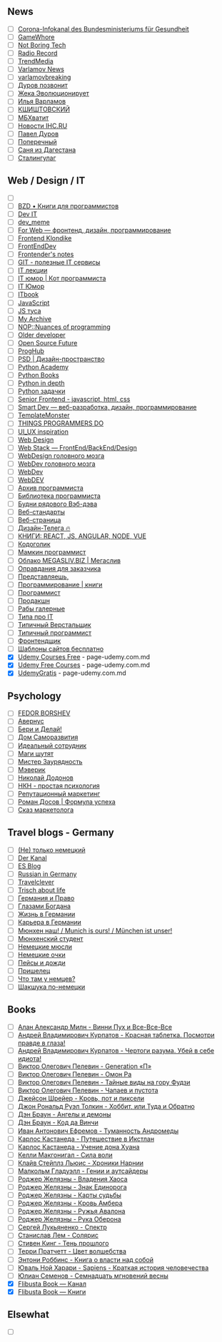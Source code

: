 ## News

- [ ] [Corona-Infokanal des Bundesministeriums für Gesundheit](https://t.me/corona_infokanal_bmg/1)
- [ ] [GameWhore](https://t.me/gamewhore/1)
- [ ] [Not Boring Tech](https://t.me/notboring_tech/1)
- [ ] [Radio Record](https://t.me/radiorecord/1)
- [ ] [TrendMedia](https://t.me/TrendMediaChannel/1)
- [ ] [Varlamov News](https://t.me/varlamov_news/1)
- [ ] [varlamovbreaking](https://t.me/varlamovbrkng/1)
- [ ] [Дуров позвонит](https://t.me/DurovTV/1)
- [ ] [Жека Эволюционирует](https://t.me/ono_tebya_sozhret/1)
- [ ] [Илья Варламов](https://t.me/varlamov/1)
- [ ] [КШИШТОВСКИЙ](https://t.me/kshishtovsky/1)
- [ ] [МБХватит](https://t.me/open_news/1)
- [ ] [Новости IHC.RU](https://t.me/ihc_ru/1)
- [ ] [Павел Дуров](https://t.me/durov_russia/1)
- [ ] [Поперечный](https://t.me/poperechnyi/1)
- [ ] [Саня из Дагестана](https://t.me/sanyaizdagestana/1)
- [ ] [Сталингулаг](https://t.me/stalin_gulag/1)

## Web / Design / IT

- [ ] [<Easy-Peasy Code/>](https://t.me/easypeasycode/1)
- [ ] [BZD • Книги для программистов](https://t.me/bzd_channel/1)
- [ ] [Dev IT](https://t.me/telegadev/1)
- [ ] [dev_meme](https://t.me/dev_meme/1)
- [ ] [For Web — фронтенд, дизайн, программирование](https://t.me/forwebdev/1)
- [ ] [Frontend Klondike](https://t.me/FrontendKlondike/1)
- [ ] [FrontEndDev](https://t.me/front_end_dev/1)
- [ ] [Frontender's notes](https://t.me/frontendnoteschannel/1)
- [ ] [GIT - полезные IT сервисы](https://t.me/c/1177342537/1)
- [ ] [IT лекции](https://t.me/itlecture/1)
- [ ] [IT юмор | Кот программиста](https://t.me/cat_prog/1)
- [ ] [IT Юмор](https://t.me/ithumor/1)
- [ ] [ITbook](https://t.me/ITbook_ru/1)
- [ ] [JavaScript](https://t.me/we_use_js/1)
- [ ] [JS туса](https://t.me/js_tusa/1)
- [ ] [My Archive](https://t.me/creative_archive/1)
- [ ] [NOP::Nuances of programming](https://t.me/nuancesprog/1)
- [ ] [Older developer](https://t.me/olddeveloper/1)
- [ ] [Open Source Future](https://t.me/opensourcefuture/1)
- [ ] [ProgHub](https://t.me/prog_hub/1)
- [ ] [PSD | Дизайн-пространство](https://t.me/psd_eu/1)
- [ ] [Python Academy](https://t.me/python_academy/1)
- [ ] [Python Books](https://t.me/pythonbooks/1)
- [ ] [Python in depth](https://t.me/python_in_depth/1)
- [ ] [Python задачки](https://t.me/pythonquestions/1)
- [ ] [Senior Frontend - javascript, html, css](https://t.me/seniorFront/1)
- [ ] [Smart Dev — веб-разработка, дизайн, программирование](https://t.me/smart_dev/1)
- [ ] [TemplateMonster](https://t.me/templatemonsterRU/1)
- [ ] [THINGS PROGRAMMERS DO](https://t.me/thingsprogrammersdo/1)
- [ ] [UI_UX inspiration](https://t.me/uiux_design/1)
- [ ] [Web Design](https://t.me/webdesigndaily/1)
- [ ] [Web Stack — FrontEnd/BackEnd/Design](https://t.me/web_stack/1)
- [ ] [WebDesign головного мозга](https://t.me/brainwebdesign/1)
- [ ] [WebDev головного мозга](https://t.me/brainwebdev/1)
- [ ] [WebDev](https://t.me/web_dev_humor/1)
- [ ] [WebDEV](https://t.me/webb_dev/1)
- [ ] [Архив программиста](https://t.me/techrocksarchive/1)
- [ ] [Библиотека программиста](https://t.me/proglibrary/1)
- [ ] [Будни рядового Вэб-дэва](https://t.me/vebdev/1)
- [ ] [Веб-стандарты](https://t.me/webstandards_ru/1)
- [ ] [Веб-страница](https://t.me/tproger_web/1)
- [ ] [Дизайн-Телега 🔥](https://t.me/design_telega/1)
- [ ] [КНИГИ: REACT, JS, ANGULAR, NODE, VUE](https://t.me/frontbooks/1)
- [ ] [Кодоголик](https://t.me/kodogolik/1)
- [ ] [Мамкин программист](https://t.me/mamprog/1)
- [ ] [Облако MEGASLIV.BIZ | Мегаслив](https://t.me/cloudcourse/1)
- [ ] [Оправдания для заказчика](https://t.me/c/1261102195/1)
- [ ] [Представляешь,](https://t.me/your_tech/1)
- [ ] [Программирование | книги](https://t.me/it_boooks/1)
- [ ] [Программист](https://t.me/progeri/1)
- [ ] [Продакшн](https://t.me/prod_one/1)
- [ ] [Рабы галерные](https://t.me/rabynagalerah/1)
- [ ] [Типа про IT](https://t.me/tipaproit/1)
- [ ] [Типичный Верстальщик](https://t.me/tpverstak/1)
- [ ] [Типичный программист](https://t.me/tproger_official/1)
- [ ] [Фронтендщик](https://t.me/frontendshik/1)
- [ ] [Шаблоны сайтов бесплатно](https://t.me/templatesite/1)
- [x] [Udemy Courses Free](https://t.me/udemycoursesfree/10531) - page-udemy.com.md
- [x] [Udemy Free Courses](https://t.me/UdemyFree4You/1388) - page-udemy.com.md
- [x] [UdemyGratis](https://t.me/UdemyGratis/19767) - page-udemy.com.md

## Psychology

- [ ] [FEDOR BORSHEV](https://t.me/pmdaily/1)
- [ ] [Авернус](https://t.me/avernuslab/1)
- [ ] [Бери и Делай!](https://t.me/energia_uspexa/1)
- [ ] [Дом Саморазвития](https://t.me/domsamorazvitiya/1)
- [ ] [Идеальный сотрудник](https://t.me/russiaHH/1)
- [ ] [Маги шутят](https://t.me/bash_mag/1)
- [ ] [Мистер Заурядность](https://t.me/mrzauryadnost/1)
- [ ] [Мэверик](https://t.me/freeman365/1)
- [ ] [Николай Додонов](https://t.me/n_dodonov/1)
- [ ] [НКН - простая психология](https://t.me/nkn_psi/1)
- [ ] [Репутационный маркетинг](https://t.me/GetFeedback/1)
- [ ] [Роман Досов | Формула успеха](https://t.me/romandosov_blog/1)
- [ ] [Сказ маркетолога](https://t.me/moj_marketing/1)

## Travel blogs - Germany

- [ ] [(Не) только немецкий](https://t.me/nichtnurdeutsch/1)
- [ ] [Der Kanal](https://t.me/austriakanal/1)
- [ ] [ES Blog](https://t.me/es_blog/1)
- [ ] [Russian in Germany](https://t.me/survival_bias/1)
- [ ] [Travelclever](https://t.me/travelclever/1)
- [ ] [Trisch about life](https://t.me/trischme/1)
- [ ] [Германия и Право](https://t.me/gratis_recht/1)
- [ ] [Глазами Богдана](https://t.me/bogdandevisu/1)
- [ ] [Жизнь в Германии](https://t.me/lifegermany/1)
- [ ] [Карьера в Германии](https://t.me/ingermany/1)
- [ ] [Мюнхен наш! / Munich is ours! / München ist unser!](https://t.me/munichIsOur/1)
- [ ] [Мюнхенский студент](https://t.me/munich_student/1)
- [ ] [Немецкие мюсли](https://t.me/nemusli/1)
- [ ] [Немецкие очки](https://t.me/z_u_z_ru/1)
- [ ] [Пейсы и дожди](https://t.me/pasesandsand/1)
- [ ] [Пришелец](https://t.me/rusdeutschland/1)
- [ ] [Что там у немцев?](https://t.me/dwrussian/1)
- [ ] [Шакшука по-немецки](https://t.me/shakshuka_de/1)

## Books

- [ ] [Алан Александр Милн - Винни Пух и Все-Все-Все](https://t.me/c/1493255616/1)
- [ ] [Андрей Владимирович Курпатов - Красная таблетка. Посмотри правде в глаза!](https://t.me/c/1105202916/1)
- [ ] [Андрей Владимирович Курпатов - Чертоги разума. Убей в себе идиота!](https://t.me/c/1277074666/1)
- [ ] [Виктор Олегович Пелевин - Generation «П»](https://t.me/c/1438027674/1)
- [ ] [Виктор Олегович Пелевин - Омон Ра](https://t.me/c/1201276477/1)
- [ ] [Виктор Олегович Пелевин - Тайные виды на гору Фудзи](https://t.me/c/1227578371/1)
- [ ] [Виктор Олегович Пелевин - Чапаев и пустота](https://t.me/c/1204029650/1)
- [ ] [Джейсон Шрейер - Кровь, пот и пиксели](https://t.me/c/1421004076/1)
- [ ] [Джон Рональд Руэл Толкин - Хоббит, или Туда и Обратно](https://t.me/c/1250864571/1)
- [ ] [Дэн Браун - Ангелы и демоны](https://t.me/c/1315880212/1)
- [ ] [Дэн Браун - Код да Винчи](https://t.me/c/1195748476/1)
- [ ] [Иван Антонович Ефремов - Туманность Андромеды](https://t.me/c/1466057881/1)
- [ ] [Карлос Кастанеда - Путешествие в Икстлан](https://t.me/c/1491064396/1)
- [ ] [Карлос Кастанеда - Учение дона Хуана](https://t.me/c/1158405916/1)
- [ ] [Келли Макгонигал - Сила воли](https://t.me/c/1135056569/1)
- [ ] [Клайв Стейплз Льюис - Хроники Нарнии](https://t.me/c/1193968224/1)
- [ ] [Малкольм Гладуэлл - Гении и аутсайдеры](https://t.me/c/1352253728/1)
- [ ] [Роджер Желязны - Владения Хаоса](https://t.me/c/1427163782/1)
- [ ] [Роджер Желязны - Знак Единорога](https://t.me/c/1379816736/1)
- [ ] [Роджер Желязны - Карты судьбы](https://t.me/c/1338235810/1)
- [ ] [Роджер Желязны - Кровь Амбера](https://t.me/c/1246053930/1)
- [ ] [Роджер Желязны - Ружья Авалона](https://t.me/c/1250918951/1)
- [ ] [Роджер Желязны - Рука Оберона](https://t.me/c/1394956150/1)
- [ ] [Сергей Лукьяненко - Спектр](https://t.me/c/1239602847/1)
- [ ] [Станислав Лем - Солярис](https://t.me/c/1199327752/1)
- [ ] [Стивен Кинг - Тень прошлого](https://t.me/c/1401810030/1)
- [ ] [Терри Пратчетт - Цвет волшебства](https://t.me/c/1493223814/1)
- [ ] [Энтони Роббинс - Книга о власти над собой](https://t.me/c/1369250408/1)
- [ ] [Юваль Ной Харари - Sapiens - Краткая история человечества](https://t.me/c/1368748858/1)
- [ ] [Юлиан Семенов - Семнадцать мгновений весны](https://t.me/c/1177111504/1)
- [x] [Flibusta Book — Канал](https://t.me/flibustafreebook/1)
- [x] [Flibusta Book — Книги](https://t.me/flibustafreebookbot)

## Elsewhat

- [ ] []()
